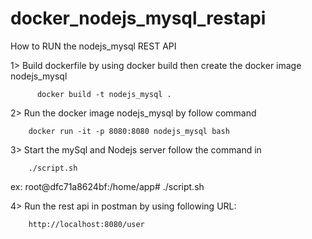 # docker_nodejs_mysql_restapi

How to RUN the nodejs_mysql REST API

1> Build dockerfile by using docker build then create the docker image nodejs_mysql

          docker build -t nodejs_mysql .

2> Run the docker image nodejs_mysql by follow command

        docker run -it -p 8080:8080 nodejs_mysql bash

3> Start the mySql and Nodejs server follow the command in

        ./script.sh

ex: root@dfc71a8624bf:/home/app# ./script.sh


4> Run the rest api in postman by using following URL:

        http://localhost:8080/user
